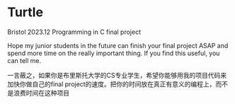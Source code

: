 # Turtle
Bristol 2023.12 Programming in C final project

Hope my junior students in the future can finish your final project ASAP and spend more time on the really important thing. If you find this useful, you can tell me.

一言蔽之，如果你是布里斯托大学的CS专业学生，希望你能够用我的项目代码来加快你做自己的final project的速度。把你的时间放在真正有意义的编程上，而不是浪费时间在这种项目